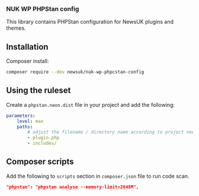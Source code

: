 ### NUK WP PHPStan config

This library contains PHPStan configuration for NewsUK plugins and themes.

## Installation

Composer install:

```bash
composer require --dev newsuk/nuk-wp-phpcstan-config
```

## Using the ruleset
Create a `phpstan.neon.dist` file in your project and add the following:

```yml
parameters:
    level: max
    paths:
        # adjust the filename / directory name according to project needs.
        - plugin.php
        - includes/
```


## Composer scripts
Add the following to `scripts` section in `composer.json` file to run code scan.

```json
"phpstan": "phpstan analyse --memory-limit=2048M",
```